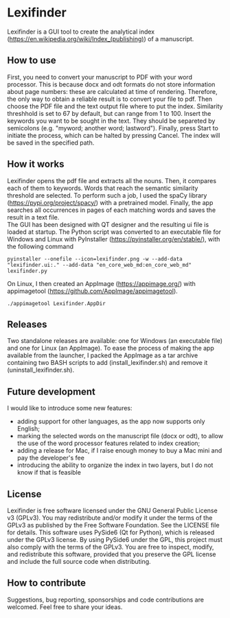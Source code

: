 # Lexifinder
Lexifinder is a GUI tool to create the analytical index (https://en.wikipedia.org/wiki/Index_(publishing)) of a manuscript.

## How to use
First, you need to convert your manuscript to PDF with your word processor. This is because docx and odt formats do not store information about page numbers: these are calculated at time of rendering. Therefore, the only way to obtain a reliable result is to convert your file to pdf. Then choose the PDF file and the text output file where to put the index. Similarity threshhold is set to 67 by default, but can range from 1 to 100. Insert the keywords you want to be sought in the text. They should be separeted by semicolons (e.g. "myword; another word; lastword"). Finally, press Start to initiate the process, which can be halted by pressing Cancel. The index will be saved in the specified path.

## How it works
Lexifinder opens the pdf file and extracts all the nouns. Then, it compares each of them to keywords. Words that reach the semantic similarity threshold are selected. To perform such a job, I used the spaCy library (https://pypi.org/project/spacy/) with a pretrained model. Finally, the app searches all occurrences in pages of each matching words and saves the result in a text file.<br>
The GUI has been designed with QT designer and the resulting ui file is loaded at startup. The Python script was converted to an executable file for Windows and Linux with PyInstaller (https://pyinstaller.org/en/stable/), with the following command

```
pyinstaller --onefile --icon=lexifinder.png -w --add-data "lexifinder.ui:." --add-data "en_core_web_md:en_core_web_md" lexifinder.py
```

On Linux, I then created an AppImage (https://appimage.org/) with appimagetool (https://github.com/AppImage/appimagetool).

```
./appimagetool Lexifinder.AppDir
```

## Releases
Two standalone releases are available: one for Windows (an executable file) and one for Linux (an AppImage). To ease the process of making the app available from the launcher, I packed the AppImage as a tar archive containing two BASH scripts to add (install_lexifinder.sh) and remove it (uninstall_lexifinder.sh).

## Future development
I would like to introduce some new features:
- adding support for other languages, as the app now supports only English;
- marking the selected words on the manuscript file (docx or odt), to allow the use of the word processor features related to index creation;
- adding a release for Mac, if I raise enough money to buy a Mac mini and pay the developer's fee
- introducing the ability to organize the index in two layers, but I do not know if that is feasible

## License
Lexifinder is free software licensed under the GNU General Public License v3 (GPLv3). You may redistribute and/or modify it under the terms of the GPLv3 as published by the Free Software Foundation. See the LICENSE file for details.
This software uses PySide6 (Qt for Python), which is released under the GPLv3 license. By using PySide6 under the GPL, this project must also comply with the terms of the GPLv3.
You are free to inspect, modify, and redistribute this software, provided that you preserve the GPL license and include the full source code when distributing.

## How to contribute
Suggestions, bug reporting, sponsorships and code contributions are welcomed. Feel free to share your ideas.
